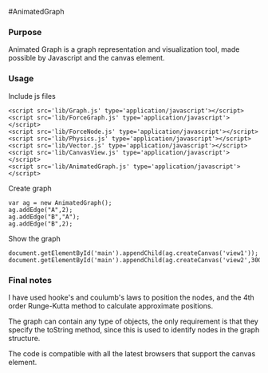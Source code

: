 #AnimatedGraph

### Purpose
Animated Graph is a graph representation and visualization tool, made possible by Javascript and the canvas element.

### Usage
Include js files

	<script src='lib/Graph.js' type='application/javascript'></script>
	<script src='lib/ForceGraph.js' type='application/javascript'></script>
	<script src='lib/ForceNode.js' type='application/javascript'></script>
	<script src='lib/Physics.js' type='application/javascript'></script>
	<script src='lib/Vector.js' type='application/javascript'></script>
	<script src='lib/CanvasView.js' type='application/javascript'></script>
	<script src='lib/AnimatedGraph.js' type='application/javascript'></script>

Create graph

	var ag = new AnimatedGraph();
	ag.addEdge("A",2);
	ag.addEdge("B","A");
	ag.addEdge("B",2);

Show the graph

	document.getElementById('main').appendChild(ag.createCanvas('view1'));
	document.getElementById('main').appendChild(ag.createCanvas('view2',300,300));


### Final notes

I have used hooke's and coulumb's laws to position the nodes, and the 4th order Runge-Kutta method to calculate approximate positions.

The graph can contain any type of objects, the only requirement is that they specify the toString method, since this is used to identify nodes in the graph structure.

The code is compatible with all the latest browsers that support the canvas element.
